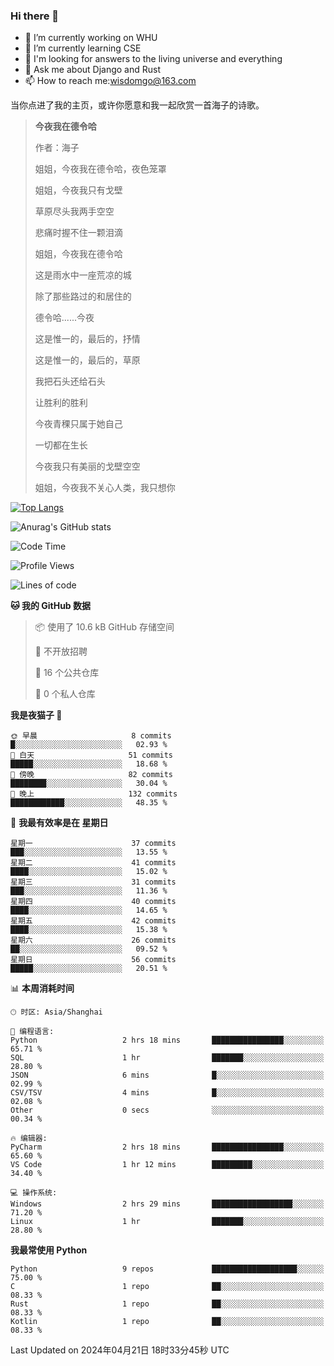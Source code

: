 ### Hi there 👋



- 🔭 I’m currently working on WHU
- 🌱 I’m currently learning CSE
- 🤔 I'm looking for answers to the living universe and everything
- 💬 Ask me about Django and Rust
- 📫 How to reach me:wisdomgo@163.com

当你点进了我的主页，或许你愿意和我一起欣赏一首海子的诗歌。

>**今夜我在德令哈**
>
>作者：海子
>
>姐姐，今夜我在德令哈，夜色笼罩
>
>姐姐，今夜我只有戈壁
>
>草原尽头我两手空空
>
>悲痛时握不住一颗泪滴
>
>姐姐，今夜我在德令哈
>
>这是雨水中一座荒凉的城
>
>除了那些路过的和居住的
>
>德令哈......今夜
>
>这是惟一的，最后的，抒情
>
>这是惟一的，最后的，草原
>
>我把石头还给石头
>
>让胜利的胜利
>
>今夜青稞只属于她自己
>
>一切都在生长
>
>今夜我只有美丽的戈壁空空
>
>姐姐，今夜我不关心人类，我只想你



[![Top Langs](https://github-readme-stats.vercel.app/api/top-langs/?username=wisdomgo&theme=onedark)](https://github.com/anuraghazra/github-readme-stats)

![Anurag's GitHub stats](https://github-readme-stats.vercel.app/api?username=wisdomgo&hide=contribs,stars&theme=synthwave)

<!--START_SECTION:waka-->
![Code Time](http://img.shields.io/badge/Code%20Time-141%20hrs%208%20mins-blue)

![Profile Views](http://img.shields.io/badge/%E4%B8%AA%E4%BA%BA%E8%B5%84%E6%96%99%E8%A7%82%E7%9C%8B%E6%AC%A1%E6%95%B0-4-blue)

![Lines of code](https://img.shields.io/badge/%E4%BB%8E%E3%80%8CHello%20World%E3%80%8D%E8%B5%B7%E6%88%91%E5%B7%B2%E7%BB%8F%E5%86%99%E4%BA%86-46.2%20thousand%20%E8%A1%8C%E4%BB%A3%E7%A0%81-blue)

**🐱 我的 GitHub 数据** 

> 📦  使用了 10.6 kB GitHub 存储空间 
 > 
> 🚫 不开放招聘
 > 
> 📜 16 个公共仓库 
 > 
> 🔑 0 个私人仓库 
 > 
**我是夜猫子 🦉** 

```text
🌞 早晨                     8 commits           █░░░░░░░░░░░░░░░░░░░░░░░░   02.93 % 
🌆 白天                     51 commits          █████░░░░░░░░░░░░░░░░░░░░   18.68 % 
🌃 傍晚                     82 commits          ████████░░░░░░░░░░░░░░░░░   30.04 % 
🌙 晚上                     132 commits         ████████████░░░░░░░░░░░░░   48.35 % 
```
📅 **我最有效率是在 星期日** 

```text
星期一                      37 commits          ███░░░░░░░░░░░░░░░░░░░░░░   13.55 % 
星期二                      41 commits          ████░░░░░░░░░░░░░░░░░░░░░   15.02 % 
星期三                      31 commits          ███░░░░░░░░░░░░░░░░░░░░░░   11.36 % 
星期四                      40 commits          ████░░░░░░░░░░░░░░░░░░░░░   14.65 % 
星期五                      42 commits          ████░░░░░░░░░░░░░░░░░░░░░   15.38 % 
星期六                      26 commits          ██░░░░░░░░░░░░░░░░░░░░░░░   09.52 % 
星期日                      56 commits          █████░░░░░░░░░░░░░░░░░░░░   20.51 % 
```


📊 **本周消耗时间** 

```text
🕑︎ 时区: Asia/Shanghai

💬 编程语言: 
Python                   2 hrs 18 mins       ████████████████░░░░░░░░░   65.71 % 
SQL                      1 hr                ███████░░░░░░░░░░░░░░░░░░   28.80 % 
JSON                     6 mins              █░░░░░░░░░░░░░░░░░░░░░░░░   02.99 % 
CSV/TSV                  4 mins              █░░░░░░░░░░░░░░░░░░░░░░░░   02.08 % 
Other                    0 secs              ░░░░░░░░░░░░░░░░░░░░░░░░░   00.34 % 

🔥 编辑器: 
PyCharm                  2 hrs 18 mins       ████████████████░░░░░░░░░   65.60 % 
VS Code                  1 hr 12 mins        █████████░░░░░░░░░░░░░░░░   34.40 % 

💻 操作系统: 
Windows                  2 hrs 29 mins       ██████████████████░░░░░░░   71.20 % 
Linux                    1 hr                ███████░░░░░░░░░░░░░░░░░░   28.80 % 
```

**我最常使用 Python** 

```text
Python                   9 repos             ███████████████████░░░░░░   75.00 % 
C                        1 repo              ██░░░░░░░░░░░░░░░░░░░░░░░   08.33 % 
Rust                     1 repo              ██░░░░░░░░░░░░░░░░░░░░░░░   08.33 % 
Kotlin                   1 repo              ██░░░░░░░░░░░░░░░░░░░░░░░   08.33 % 
```




 Last Updated on 2024年04月21日 18时33分45秒 UTC
<!--END_SECTION:waka-->
